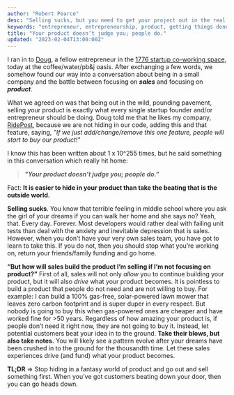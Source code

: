 ```yaml
---
author: "Robert Pearce"
desc: "Selling sucks, but you need to get your project out in the real world."
keywords: "entrepreneur, entrepreneurship, product, getting things done, tech, 1776dc, sales"
title: "Your product doesn’t judge you; people do."
updated: "2023-02-04T13:00:00Z"
---
```


I ran in to [Doug](http://www.infieldhealth.com/about-us/), a fellow
entrepreneur in the [1776 startup co-working space](http://1776dc.com/), today
at the coffee/water/pb&j oasis. After exchanging a few words, we somehow found
our way into a conversation about being in a small company and the battle
between focusing on ***sales*** and focusing on ***product***.

What we agreed on was that being out in the wild, pounding pavement, selling
your product is exactly what every single startup founder and/or entrepreneur
should be doing. Doug told me that he likes my company,
[RidePost](https://www.ridepost.com/), because we are not hiding in our code,
adding this and that feature, saying, _&quot;If we just add/change/remove this
one feature, people will start to buy our product!&quot;_

I know this has been written about 1 x 10^255 times, but he said something in
this conversation which really hit home:

> ***&quot;Your product doesn’t judge you; people do.&quot;***

Fact: **It is easier to hide in your product than take the beating that is the
outside world.**

**Selling sucks**. You know that terrible feeling in middle school where you ask
the girl of your dreams if you can walk her home and she says no? Yeah, that.
Every day. Forever. Most developers would rather deal with failing unit tests
than deal with the anxiety and inevitable depression that is sales. However,
when you don’t have your very own sales team, you have got to learn to take
this. If you do not, then you should stop what you’re working on, return your
friends/family funding and go home.

**“But how will sales build the product I’m selling if I’m not focusing on
product?”** First of all, sales will not only _allow_ you to continue building
your product, but it will also _drive_ what your product becomes. It is
pointless to build a product that people do not need and are not willing to buy.
For example: I can build a 100% gas-free, solar-powered lawn mower that leaves
zero carbon footprint and is super duper in every respect. But nobody is going
to buy this when gas-powered ones are cheaper and have worked fine for >50
years. Regardless of how amazing your product is, if people don’t need it right
now, they are not going to buy it. Instead, let potential customers beat your
idea in to the ground. **Take their blows, but also take notes.** You will
likely see a pattern evolve after your dreams have been crushed in to the
ground for the thousandth time. Let these sales experiences drive (and fund)
what your product becomes.

**TL;DR** => Stop hiding in a fantasy world of product and go out and sell
something first. When you’ve got customers beating down your door, then you can
go heads down.
